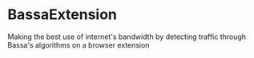 # BassaExtension
Making the best use of internet's bandwidth by detecting traffic through Bassa's algorithms on a browser extension
